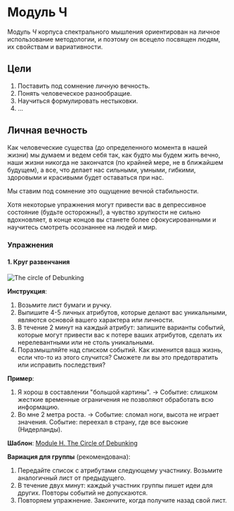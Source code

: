 # Модуль Ч

Модуль *Ч* корпуса спектрального мышления ориентирован на личное использование методологии, и поэтому он всецело посвящен людям, их свойствам и вариативности.

## Цели

1. Поставить под сомнение личную вечность. 
2. Понять человеческое разнообращие.
3. Научиться формулировать нестыковки.
4. ...

## Личная вечность

Как человеческие существа (до определенного момента в нашей жизни) мы думаем и ведем себя так, как будто мы будем жить вечно, наши жизни никогда не закончатся (по крайней мере, не в ближайшем будущем), а все, что делает нас сильными, умными, гибкими, здоровыми и красивыми будет оставаться при нас. 

Мы ставим под сомнение это ощущение вечной стабильности.

Хотя некоторые упражнения могут привести вас в депрессивное состояние (будьте осторожны!), а чувство хрупкости не сильно вдохновляет, в конце концов вы станете более сфокусированными и научитесь смотреть осознаннее на людей и мир.

### Упражнения

#### 1. Круг развенчания

![The circle of Debunking](https://github.com/humanspectrum/spectralthinking/blob/master/module%20h/ru-ru/Spectral%20Thinking%20-%20Module%20H.%20The%20Circle%20of%20Debunking.ru-ru.png)

**Инструкция**:

1. Возьмите лист бумаги и ручку. 
2. Выпишите 4-5 личных атрибутов, которые делают вас уникальными, являются основой вашего характера или личности.
3. В течение 2 минут на каждый атрибут: запишите варианты событий, которые могут привести вас к потере ваших атрибутов, сделать их нерелевантными или не столь уникальными.
4. Поразмышляйте над списком событий. Как изменится ваша жизнь, если что-то из этого случится? Сможете ли вы это предотвратить или исправить последствия?

**Пример**:

1. Я хорош в составлении "большой картины". -> Событие: слишком жесткие временные ограничения не позволяют обработать всю информацию.
2. Во мне 2 метра роста. -> Событие: сломал ноги, высота не играет значения. Событие: переехал в страну, где все высокие (Нидерланды).

**Шаблон**: [Module H. The Circle of Debunking](https://github.com/humanspectrum/spectralthinking/blob/master/module%20h/ru-ru/Spectral%20Thinking%20-%20Module%20H.%20The%20Circle%20of%20Debunking.ru-ru.pdf)

**Вариация для группы** (рекомендована): 

1. Передайте список с атрибутами следующему участнику. Возьмите аналогичный лист от предыдущего. 
2. В течение двух минут: каждый участник группы пишет идеи для других. Повторы событий не допускаются.
3. Повторяем упражнение. Закончите, когда получите назад свой лист.
